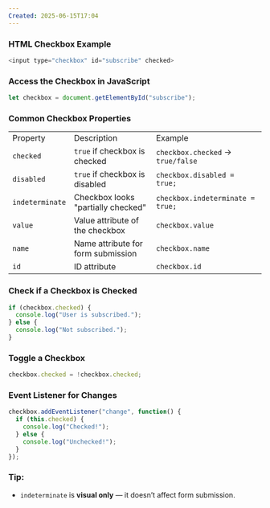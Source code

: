```yaml
---
Created: 2025-06-15T17:04
---
```

### **HTML Checkbox Example**

```JavaScript
<input type="checkbox" id="subscribe" checked>
```

  

### **Access the Checkbox in JavaScript**

```JavaScript
let checkbox = document.getElementById("subscribe");
```

  

### **Common Checkbox Properties**

|   |   |   |
|---|---|---|
|Property|Description|Example|
|`checked`|`true` if checkbox is checked|`checkbox.checked` → `true/false`|
|`disabled`|`true` if checkbox is disabled|`checkbox.disabled = true;`|
|`indeterminate`|Checkbox looks "partially checked"|`checkbox.indeterminate = true;`|
|`value`|Value attribute of the checkbox|`checkbox.value`|
|`name`|Name attribute for form submission|`checkbox.name`|
|`id`|ID attribute|`checkbox.id`|

  

### **Check if a Checkbox is Checked**

```JavaScript
if (checkbox.checked) {
  console.log("User is subscribed.");
} else {
  console.log("Not subscribed.");
}
```

  

### **Toggle a Checkbox**

```JavaScript
checkbox.checked = !checkbox.checked;
```

  

### **Event Listener for Changes**

```JavaScript
checkbox.addEventListener("change", function() {
  if (this.checked) {
    console.log("Checked!");
  } else {
    console.log("Unchecked!");
  }
});
```

  

### Tip:

- `indeterminate` is **visual only** — it doesn’t affect form submission.